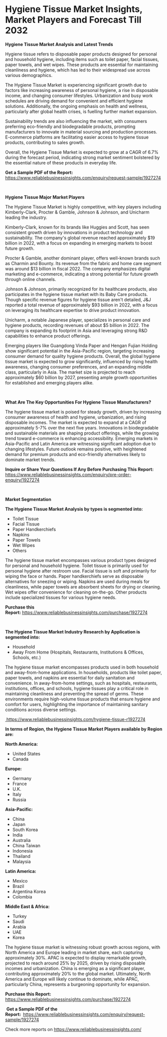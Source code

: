 <p><h1>Hygiene Tissue Market Insights, Market Players and Forecast Till 2032</h1></p><p><strong>Hygiene Tissue Market Analysis and Latest Trends</strong></p>
<p><p>Hygiene tissue refers to disposable paper products designed for personal and household hygiene, including items such as toilet paper, facial tissues, paper towels, and wet wipes. These products are essential for maintaining cleanliness and hygiene, which has led to their widespread use across various demographics. </p><p>The Hygiene Tissue Market is experiencing significant growth due to factors like increasing awareness of personal hygiene, a rise in disposable income, and changing consumer lifestyles. Urbanization and busy work schedules are driving demand for convenient and efficient hygiene solutions. Additionally, the ongoing emphasis on health and wellness, particularly after global health crises, is fuelling further market expansion. </p><p>Sustainability trends are also influencing the market, with consumers preferring eco-friendly and biodegradable products, prompting manufacturers to innovate in material sourcing and production processes. E-commerce platforms are facilitating easier access to hygiene tissue products, contributing to sales growth. </p><p>Overall, the Hygiene Tissue Market is expected to grow at a CAGR of 6.7% during the forecast period, indicating strong market sentiment bolstered by the essential nature of these products in everyday life.</p></p>
<p><strong>Get a Sample PDF of the Report:&nbsp;</strong> <a href="https://www.reliablebusinessinsights.com/enquiry/request-sample/1927274?utm_campaign=1138&utm_medium=2&utm_source=Github&utm_content=ia&utm_term=15012025&utm_id=hygiene-tissue">https://www.reliablebusinessinsights.com/enquiry/request-sample/1927274</a></p>
<p>&nbsp;</p>
<p><strong>Hygiene Tissue Major Market Players</strong></p>
<p><p>The Hygiene Tissue Market is highly competitive, with key players including Kimberly-Clark, Procter & Gamble, Johnson & Johnson, and Unicharm leading the industry. </p><p>Kimberly-Clark, known for its brands like Huggies and Scott, has seen consistent growth driven by innovations in product technology and sustainability. The company's global revenue reached approximately $19 billion in 2022, with a focus on expanding in emerging markets to boost future growth.</p><p>Procter & Gamble, another dominant player, offers well-known brands such as Charmin and Bounty. Its revenue from the fabric and home care segment was around $13 billion in fiscal 2022. The company emphasizes digital marketing and e-commerce, indicating a strong potential for future growth through online channels.</p><p>Johnson & Johnson, primarily recognized for its healthcare products, also participates in the hygiene tissue market with its Baby Care products. Though specific revenue figures for hygiene tissue aren't detailed, J&J reported a total revenue of approximately $93 billion in 2022, with a focus on leveraging its healthcare expertise to drive product innovation.</p><p>Unicharm, a notable Japanese player, specializes in personal care and hygiene products, recording revenues of about $5 billion in 2022. The company is expanding its footprint in Asia and leveraging strong R&D capabilities to enhance product offerings.</p><p>Emerging players like Guangdong Vinda Paper and Hengan Fujian Holding show significant potential in the Asia-Pacific region, targeting increasing consumer demand for quality hygiene products. Overall, the global hygiene tissue market is expected to grow significantly, influenced by rising health awareness, changing consumer preferences, and an expanding middle class, particularly in Asia. The market size is projected to reach approximately $60 billion by 2027, presenting ample growth opportunities for established and emerging players alike.</p></p>
<p>&nbsp;</p>
<p><strong>What Are The Key Opportunities For Hygiene Tissue Manufacturers?</strong></p>
<p><p>The hygiene tissue market is poised for steady growth, driven by increasing consumer awareness of health and hygiene, urbanization, and rising disposable incomes. The market is expected to expand at a CAGR of approximately 5-7% over the next five years. Innovations in biodegradable and sustainable materials are shaping product offerings, while the growing trend toward e-commerce is enhancing accessibility. Emerging markets in Asia-Pacific and Latin America are witnessing significant adoption due to changing lifestyles. Future outlook remains positive, with heightened demand for premium products and eco-friendly alternatives likely to dominate market trends.</p></p>
<p><strong>Inquire or Share Your Questions If Any Before Purchasing This Report:</strong> <a href="https://www.reliablebusinessinsights.com/enquiry/pre-order-enquiry/1927274?utm_campaign=1138&utm_medium=2&utm_source=Github&utm_content=ia&utm_term=15012025&utm_id=hygiene-tissue">https://www.reliablebusinessinsights.com/enquiry/pre-order-enquiry/1927274</a></p>
<p>&nbsp;</p>
<p><strong>Market Segmentation</strong></p>
<p><strong>The Hygiene Tissue Market Analysis by types is segmented into:</strong></p>
<p><ul><li>Toilet Tissue</li><li>Facial Tissue</li><li>Paper Handkerchiefs</li><li>Napkins</li><li>Paper Towels</li><li>Wet Wipes</li><li>Others</li></ul></p>
<p><p>The hygiene tissue market encompasses various product types designed for personal and household hygiene. Toilet tissue is primarily used for personal hygiene after restroom use. Facial tissue is soft and primarily for wiping the face or hands. Paper handkerchiefs serve as disposable alternatives for sneezing or wiping. Napkins are used during meals for cleanliness, while paper towels are absorbent sheets for drying or cleaning. Wet wipes offer convenience for cleaning on-the-go. Other products include specialized tissues for various hygiene needs.</p></p>
<p><strong>Purchase this Report:&nbsp;</strong><a href="https://www.reliablebusinessinsights.com/purchase/1927274?utm_campaign=1138&utm_medium=2&utm_source=Github&utm_content=ia&utm_term=15012025&utm_id=hygiene-tissue">https://www.reliablebusinessinsights.com/purchase/1927274</a></p>
<p>&nbsp;</p>
<p><strong>The Hygiene Tissue Market Industry Research by Application is segmented into:</strong></p>
<p><ul><li>Household</li><li>Away From Home (Hospitals, Restaurants, Institutions & Offices, Schools, etc.)</li></ul></p>
<p><p>The hygiene tissue market encompasses products used in both household and away-from-home applications. In households, products like toilet paper, paper towels, and napkins are essential for daily sanitation and convenience. In away-from-home settings, such as hospitals, restaurants, institutions, offices, and schools, hygiene tissues play a critical role in maintaining cleanliness and preventing the spread of germs. These environments require high-volume tissue products that ensure hygiene and comfort for users, highlighting the importance of maintaining sanitary conditions across diverse settings.</p></p>
<p><a href="https://www.reliablebusinessinsights.com/hygiene-tissue-r1927274?utm_campaign=1138&utm_medium=2&utm_source=Github&utm_content=ia&utm_term=15012025&utm_id=hygiene-tissue">&nbsp;https://www.reliablebusinessinsights.com/hygiene-tissue-r1927274</a></p>
<p><strong>In terms of Region, the Hygiene Tissue Market Players available by Region are:</strong></p>
<p>
    <p> <strong> North America: </strong>
        <ul>
            <li>United States</li>
            <li>Canada</li>
        </ul>
        </p> 
    <p> <strong> Europe: </strong>
        <ul>
            <li>Germany</li>
            <li>France</li>
            <li>U.K.</li>
            <li>Italy</li>
            <li>Russia</li>
        </ul>
        </p> 
    <p> <strong> Asia-Pacific: </strong>
        <ul>
            <li>China</li>
            <li>Japan</li>
            <li>South Korea</li>
            <li>India</li>
            <li>Australia</li>
            <li>China Taiwan</li>
            <li>Indonesia</li>
            <li>Thailand</li>
            <li>Malaysia</li>
        </ul>
        </p> 
    <p> <strong> Latin America: </strong>
        <ul>
            <li>Mexico</li>
            <li>Brazil</li>
            <li>Argentina Korea</li>
            <li>Colombia</li>
        </ul>
        </p> 
    <p> <strong> Middle East & Africa: </strong>
        <ul>
            <li>Turkey</li>
            <li>Saudi</li>
            <li>Arabia</li>
            <li>UAE</li>
            <li>Korea</li>
        </ul>
    </p>
    </p>
<p><p>The hygiene tissue market is witnessing robust growth across regions, with North America and Europe leading in market share, each capturing approximately 30%. APAC is expected to display remarkable growth, projected to reach around 25% by 2025, driven by rising disposable incomes and urbanization. China is emerging as a significant player, contributing approximately 20% to the global market. Ultimately, North America and Europe will likely continue to dominate, while APAC, particularly China, represents a burgeoning opportunity for expansion.</p></p>
<p><strong>Purchase this Report: </strong><a href="https://www.reliablebusinessinsights.com/purchase/1927274?utm_campaign=1138&utm_medium=2&utm_source=Github&utm_content=ia&utm_term=15012025&utm_id=hygiene-tissue">https://www.reliablebusinessinsights.com/purchase/1927274</a></p>
<p>&nbsp;<strong>Get a Sample PDF of the Report:&nbsp;&nbsp;</strong><a href="https://www.reliablebusinessinsights.com/enquiry/request-sample/1927274?utm_campaign=1138&utm_medium=2&utm_source=Github&utm_content=ia&utm_term=15012025&utm_id=hygiene-tissue">https://www.reliablebusinessinsights.com/enquiry/request-sample/1927274</a></p>
<p><strong></strong></p>
<p>Check more reports on <a href="https://www.reliablebusinessinsights.com/?utm_campaign=1138&utm_medium=2&utm_source=Github&utm_content=ia&utm_term=15012025&utm_id=hygiene-tissue">https://www.reliablebusinessinsights.com/</a></p>